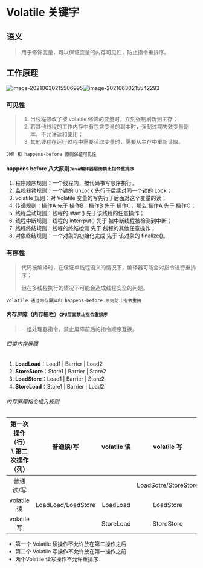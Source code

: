 # Volatile 关键字

## 语义

> 用于修饰变量，可以保证变量的内存可见性，防止指令重排序。

## 工作原理

![image-20210630215506995](https://i.loli.net/2021/06/30/SlJeRThOar7D4Gz.png)![image-20210630215542293](https://i.loli.net/2021/06/30/JLgcVKA23RsdbkG.png)

### 可见性

> 1. 当线程修改了被 volatile 修饰的变量时，立刻强制刷新到主存；
> 2. 若其他线程的工作内存中有包含变量的副本时，强制过期失效变量副本，不允许读和使用；
> 3. 其他线程在运行过程中需要读取变量时，需要从主存中重新读取。

`JMM 和 happens-before 原则保证可见性`

#### happens before 八大原则`Java编译器层面禁止指令重排序`

1. 程序顺序规则：一个线程内，按代码书写顺序执行。
2. 监视器锁规则：一个锁的 unLock 先行于后续对同一个锁的 Lock；
3. volatile 规则：对 Volatile 变量的写先行于后面对这个变量的读；
4. 传递规则：操作A 先于 操作B，操作B 先于 操作C，那么 操作A 先于 操作C；
5. 线程启动规则：线程的 start() 先于该线程的任意操作；
6. 线程中断规则：线程的 interrput() 先于 被中断线程被检测到中断；
7. 线程终结规则：线程的终结检测 先于 线程的其他任意操作；
8. 对象终结规则：一个对象的初始化完成 先于 该对象的 finalize()。

### 有序性

> 代码被编译时，在保证单线程语义的情况下，编译器可能会对指令进行重排序；
>
> 但在多线程执行的情况下可能会造成线程安全的问题。

`Volatile 通过内存屏障和 happens-before 原则防止指令重拍`

#### 内存屏障（内存栅栏）`CPU层面禁止指令重排序`

> 一组处理器指令，禁止屏障前后的指令顺序互换。

###### 四类内存屏障

1. **LoadLoad**：Load1 | Barrier | Load2
2. **StoreStore**：Store1 | Barrier | Store2
3. **LoadStore**：Load1 | Barrier | Store2
4. **StoreLoad**：Store1 | Barrier | Load2

###### 内存屏障指令插入规则

| 第一次操作（行）\ 第二次操作（列） |     普通读/写      | volatile 读 |     volatile 写      |
| :--------------------------------: | :----------------: | :---------: | :------------------: |
|             普通读/写              |                    |             | LoadSotre/StoreStore |
|            volatile 读             | LoadLoad/LoadStore |  LoadLoad   |      LoadStore       |
|            volatile 写             |                    |  StoreLoad  |      StoreStore      |

- 第一个 Volatile 读操作不允许放在第二操作之后
- 第二个 Volatile 写操作不允许放在第一操作之前
- 两个Volatile 读写操作不允许重排序
